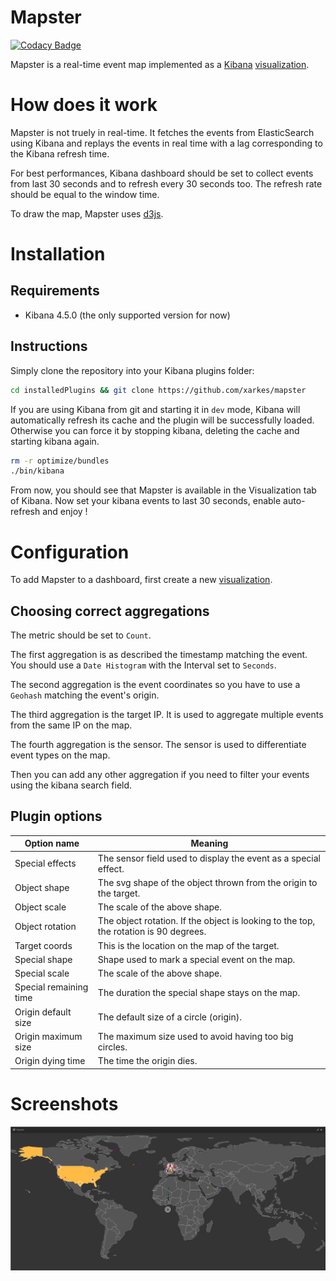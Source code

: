 # Mapster

[![Codacy Badge](https://api.codacy.com/project/badge/Grade/893661b4aa2f45378d96c21768b7ea8b)](https://www.codacy.com/app/xarkes/mapster)

Mapster is a real-time event map implemented as a [Kibana](https://github.com/elastic/kibana) [visualization](https://www.elastic.co/guide/en/kibana/current/visualize.html).

# How does it work
Mapster is not truely in real-time. It fetches the events from ElasticSearch using Kibana and replays the events in real
time with a lag corresponding to the Kibana refresh time.

For best performances, Kibana dashboard should be set to collect events from last 30 seconds and to refresh every 30 seconds too.
The refresh rate should be equal to the window time.

To draw the map, Mapster uses [d3js](https://d3js.org/).

# Installation
## Requirements
- Kibana 4.5.0 (the only supported version for now)

## Instructions
Simply clone the repository into your Kibana plugins folder:
```sh
cd installedPlugins && git clone https://github.com/xarkes/mapster
```

If you are using Kibana from git and starting it in `dev` mode, Kibana will automatically refresh its cache and the plugin
will be successfully loaded.
Otherwise you can force it by stopping kibana, deleting the cache and starting kibana again.
```sh
rm -r optimize/bundles
./bin/kibana
```

From now, you should see that Mapster is available in the Visualization tab of Kibana. Now set your kibana events to
last 30 seconds, enable auto-refresh and enjoy !

# Configuration
To add Mapster to a dashboard, first create a new [visualization](https://www.elastic.co/guide/en/kibana/current/visualize.html).

## Choosing correct aggregations
The metric should be set to `Count`.

The first aggregation is as described the timestamp matching the event. You should use a `Date Histogram` with the Interval set to `Seconds`.

The second aggregation is the event coordinates so you have to use a `Geohash` matching the event's origin.

The third aggregation is the target IP. It is used to aggregate multiple events from the same IP on the map.

The fourth aggregation is the sensor. The sensor is used to differentiate event types on the map.

Then you can add any other aggregation if you need to filter your events using the kibana search field.

## Plugin options
| Option name              | Meaning                                                                               |
|--------------------------|---------------------------------------------------------------------------------------|
| Special effects          | The sensor field used to display the event as a special effect.                       |
| Object shape             | The svg shape of the object thrown from the origin to the target.                     |
| Object scale             | The scale of the above shape.                                                         |
| Object rotation          | The object rotation. If the object is looking to the top, the rotation is 90 degrees. |
| Target coords            | This is the location on the map of the target.                                        |
| Special shape            | Shape used to mark a special event on the map.                                        |
| Special scale            | The scale of the above shape.                                                         |
| Special remaining time   | The duration the special shape stays on the map.                                      |
| Origin default size      | The default size of a circle (origin).                                                |
| Origin maximum size      | The maximum size used to avoid having too big circles.                                |
| Origin dying time        | The time the origin dies.                                                             |


# Screenshots
![Mapster](/docs/mapster.png?raw=true "Mapster")
